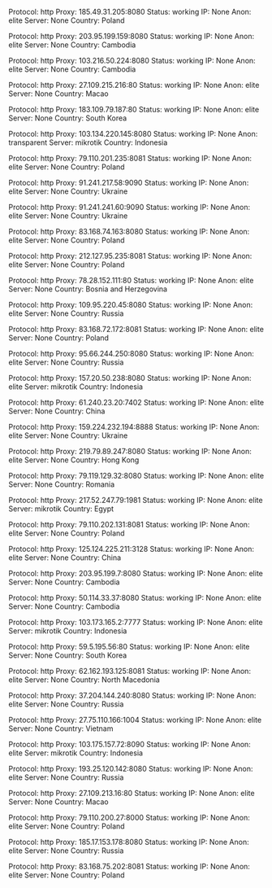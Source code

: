Protocol: http
Proxy: 185.49.31.205:8080
Status: working
IP: None
Anon: elite
Server: None
Country: Poland

Protocol: http
Proxy: 203.95.199.159:8080
Status: working
IP: None
Anon: elite
Server: None
Country: Cambodia

Protocol: http
Proxy: 103.216.50.224:8080
Status: working
IP: None
Anon: elite
Server: None
Country: Cambodia

Protocol: http
Proxy: 27.109.215.216:80
Status: working
IP: None
Anon: elite
Server: None
Country: Macao

Protocol: http
Proxy: 183.109.79.187:80
Status: working
IP: None
Anon: elite
Server: None
Country: South Korea

Protocol: http
Proxy: 103.134.220.145:8080
Status: working
IP: None
Anon: transparent
Server: mikrotik
Country: Indonesia

Protocol: http
Proxy: 79.110.201.235:8081
Status: working
IP: None
Anon: elite
Server: None
Country: Poland

Protocol: http
Proxy: 91.241.217.58:9090
Status: working
IP: None
Anon: elite
Server: None
Country: Ukraine

Protocol: http
Proxy: 91.241.241.60:9090
Status: working
IP: None
Anon: elite
Server: None
Country: Ukraine

Protocol: http
Proxy: 83.168.74.163:8080
Status: working
IP: None
Anon: elite
Server: None
Country: Poland

Protocol: http
Proxy: 212.127.95.235:8081
Status: working
IP: None
Anon: elite
Server: None
Country: Poland

Protocol: http
Proxy: 78.28.152.111:80
Status: working
IP: None
Anon: elite
Server: None
Country: Bosnia and Herzegovina

Protocol: http
Proxy: 109.95.220.45:8080
Status: working
IP: None
Anon: elite
Server: None
Country: Russia

Protocol: http
Proxy: 83.168.72.172:8081
Status: working
IP: None
Anon: elite
Server: None
Country: Poland

Protocol: http
Proxy: 95.66.244.250:8080
Status: working
IP: None
Anon: elite
Server: None
Country: Russia

Protocol: http
Proxy: 157.20.50.238:8080
Status: working
IP: None
Anon: elite
Server: mikrotik
Country: Indonesia

Protocol: http
Proxy: 61.240.23.20:7402
Status: working
IP: None
Anon: elite
Server: None
Country: China

Protocol: http
Proxy: 159.224.232.194:8888
Status: working
IP: None
Anon: elite
Server: None
Country: Ukraine

Protocol: http
Proxy: 219.79.89.247:8080
Status: working
IP: None
Anon: elite
Server: None
Country: Hong Kong

Protocol: http
Proxy: 79.119.129.32:8080
Status: working
IP: None
Anon: elite
Server: None
Country: Romania

Protocol: http
Proxy: 217.52.247.79:1981
Status: working
IP: None
Anon: elite
Server: mikrotik
Country: Egypt

Protocol: http
Proxy: 79.110.202.131:8081
Status: working
IP: None
Anon: elite
Server: None
Country: Poland

Protocol: http
Proxy: 125.124.225.211:3128
Status: working
IP: None
Anon: elite
Server: None
Country: China

Protocol: http
Proxy: 203.95.199.7:8080
Status: working
IP: None
Anon: elite
Server: None
Country: Cambodia

Protocol: http
Proxy: 50.114.33.37:8080
Status: working
IP: None
Anon: elite
Server: None
Country: Cambodia

Protocol: http
Proxy: 103.173.165.2:7777
Status: working
IP: None
Anon: elite
Server: mikrotik
Country: Indonesia

Protocol: http
Proxy: 59.5.195.56:80
Status: working
IP: None
Anon: elite
Server: None
Country: South Korea

Protocol: http
Proxy: 62.162.193.125:8081
Status: working
IP: None
Anon: elite
Server: None
Country: North Macedonia

Protocol: http
Proxy: 37.204.144.240:8080
Status: working
IP: None
Anon: elite
Server: None
Country: Russia

Protocol: http
Proxy: 27.75.110.166:1004
Status: working
IP: None
Anon: elite
Server: None
Country: Vietnam

Protocol: http
Proxy: 103.175.157.72:8090
Status: working
IP: None
Anon: elite
Server: mikrotik
Country: Indonesia

Protocol: http
Proxy: 193.25.120.142:8080
Status: working
IP: None
Anon: elite
Server: None
Country: Russia

Protocol: http
Proxy: 27.109.213.16:80
Status: working
IP: None
Anon: elite
Server: None
Country: Macao

Protocol: http
Proxy: 79.110.200.27:8000
Status: working
IP: None
Anon: elite
Server: None
Country: Poland

Protocol: http
Proxy: 185.17.153.178:8080
Status: working
IP: None
Anon: elite
Server: None
Country: Russia

Protocol: http
Proxy: 83.168.75.202:8081
Status: working
IP: None
Anon: elite
Server: None
Country: Poland

